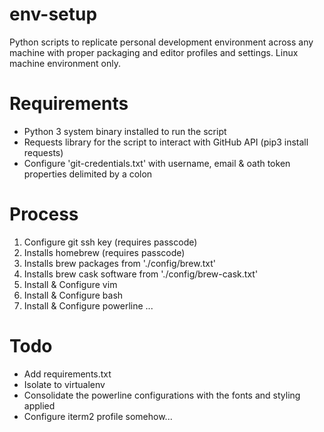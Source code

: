 # env-setup

Python scripts to replicate personal development environment across any machine with proper packaging and editor profiles and settings. Linux machine environment only.

# Requirements
- Python 3 system binary installed to run the script
- Requests library for the script to interact with GitHub API (pip3 install requests)
- Configure 'git-credentials.txt' with username, email & oath token properties delimited by a colon

# Process
1. Configure git ssh key (requires passcode)
2. Installs homebrew (requires passcode)
3. Installs brew packages from './config/brew.txt'
4. Installs brew cask software from './config/brew-cask.txt'
5. Install & Configure vim
6. Install & Configure bash
7. Install & Configure powerline
...

# Todo
- Add requirements.txt
- Isolate to virtualenv
- Consolidate the powerline configurations with the fonts and styling applied
- Configure iterm2 profile somehow...
